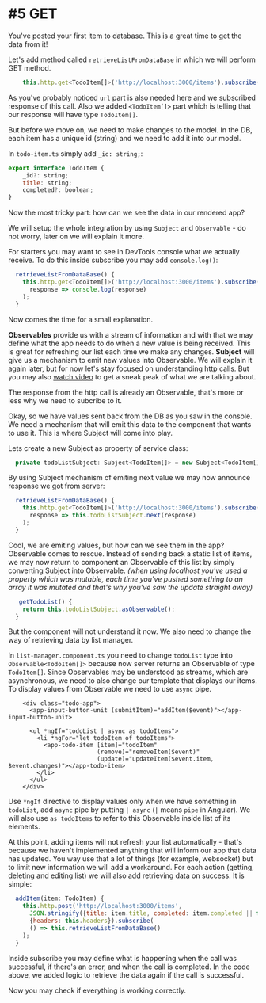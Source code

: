# \#5 GET

You've posted your first item to database. This is a great time to get the data from it!

Let's add method called `retrieveListFromDataBase` in which we will perform GET method.

```javascript
    this.http.get<TodoItem[]>('http://localhost:3000/items').subscribe();
```

As you've probably noticed `url` part is also needed here and we subscribed response of this call. Also we added `<TodoItem[]>` part which is telling that our response will have type `TodoItem[]`.

But before we move on, we need to make changes to the model. In the DB, each item has a unique id \(string\) and we need to add it into our model.

In `todo-item.ts` simply add `_id: string;`:

```javascript
export interface TodoItem {
    _id?: string;
    title: string;
    completed?: boolean;
}
```

Now the most tricky part: how can we see the data in our rendered app?

We will setup the whole integration by using `Subject` and `Observable` - do not worry, later on we will explain it more.

For starters you may want to see in DevTools console what we actually receive. To do this inside subscribe you may add `console.log()`:

```javascript
  retrieveListFromDataBase() {
    this.http.get<TodoItem[]>('http://localhost:3000/items').subscribe(
      response => console.log(response)
    );
  }
```

Now comes the time for a small explanation.

**Observables** provide us with a stream of information and with that we may define what the app needs to do when a new value is being received. This is great for refreshing our list each time we make any changes. **Subject** will give us a mechanism to emit new values into Observable. We will explain it again later, but for now let's stay focused on understanding http calls. But you may also [watch video](https://www.youtube.com/watch?v=QHCjT3jRzB0) to get a sneak peak of what we are talking about.

The response from the http call is already an Observable, that's more or less why we need to subcribe to it.

Okay, so we have values sent back from the DB as you saw in the console. We need a mechanism that will emit this data to the component that wants to use it. This is where Subject will come into play.

Lets create a new Subject as property of service class:

```javascript
  private todoListSubject: Subject<TodoItem[]> = new Subject<TodoItem[]>();
```

By using Subject mechanism of emiting next value we may now announce response we got from server:

```javascript
  retrieveListFromDataBase() {
    this.http.get<TodoItem[]>('http://localhost:3000/items').subscribe(
      response => this.todoListSubject.next(response)
    );
  }
```

Cool, we are emiting values, but how can we see them in the app? Observable comes to rescue. Instead of sending back a static list of items, we may now return to component an Observable of this list by simply converting Subject into Observable. _\(when using localhost you've used a property which was mutable, each time you've pushed something to an array it was mutated and that's why you've saw the update straight away\)_

```javascript
   getTodoList() {
    return this.todoListSubject.asObservable();
  }
```

But the component will not understand it now. We also need to change the way of retrieving data by list manager.

In `list-manager.component.ts` you need to change `todoList` type into `Observable<TodoItem[]>` because now server returns an Observable of type `TodoItem[]`. Since Observables may be understood as streams, which are asynchronous, we need to also change our template that displays our items. To display values from Observable we need to use `async` pipe.

```markup
    <div class="todo-app">
      <app-input-button-unit (submitItem)="addItem($event)"></app-input-button-unit>

      <ul *ngIf="todoList | async as todoItems">
        <li *ngFor="let todoItem of todoItems">
          <app-todo-item [item]="todoItem"
                         (remove)="removeItem($event)"
                         (update)="updateItem($event.item, $event.changes)"></app-todo-item>
        </li>
      </ul>
    </div>
```

Use `*ngIf` directive to display values only when we have something in `todoList`, add `async` pipe by putting `| async` \(`|` means `pipe` in Angular\). We will also use `as todoItems` to refer to this Observable inside list of its elements.

At this point, adding items will not refresh your list automatically - that's because we haven't implemented anything that will inform our app that data has updated. You way use that a lot of things \(for example, websocket\) but to limit new information we will add a workaround. For each action \(getting, deleting and editing list\) we will also add retrieving data on success. It is simple:

```javascript
  addItem(item: TodoItem) {
    this.http.post('http://localhost:3000/items',
      JSON.stringify({title: item.title, completed: item.completed || false}),
      {headers: this.headers}).subscribe(
      () => this.retrieveListFromDataBase()
    );
  }
```

Inside subscribe you may define what is happening when the call was successful, if there's an error, and when the call is completed. In the code above, we added logic to retrieve the data again if the call is successful.

Now you may check if everything is working correctly.

